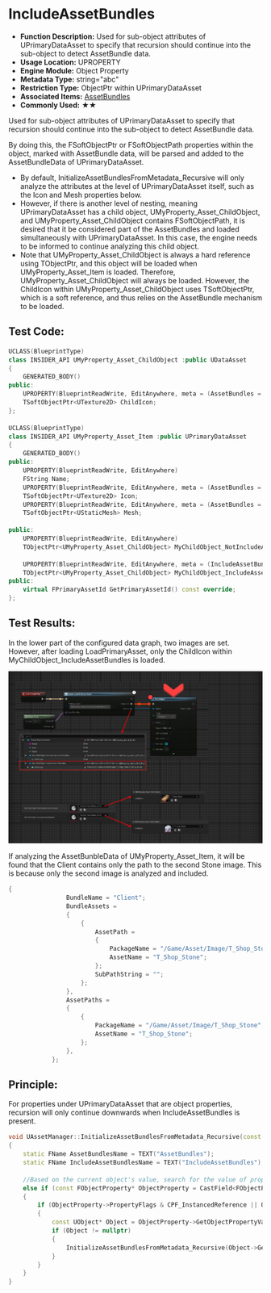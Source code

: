 # IncludeAssetBundles

- **Function Description:** Used for sub-object attributes of UPrimaryDataAsset to specify that recursion should continue into the sub-object to detect AssetBundle data.
- **Usage Location:** UPROPERTY
- **Engine Module:** Object Property
- **Metadata Type:** string="abc"
- **Restriction Type:** ObjectPtr within UPrimaryDataAsset
- **Associated Items:** [AssetBundles](../AssetBundles/AssetBundles.md)
- **Commonly Used:** ★★

Used for sub-object attributes of UPrimaryDataAsset to specify that recursion should continue into the sub-object to detect AssetBundle data.

By doing this, the FSoftObjectPtr or FSoftObjectPath properties within the object, marked with AssetBundle data, will be parsed and added to the AssetBundleData of UPrimaryDataAsset.

- By default, InitializeAssetBundlesFromMetadata_Recursive will only analyze the attributes at the level of UPrimaryDataAsset itself, such as the Icon and Mesh properties below.
- However, if there is another level of nesting, meaning UPrimaryDataAsset has a child object, UMyProperty_Asset_ChildObject, and UMyProperty_Asset_ChildObject contains FSoftObjectPath, it is desired that it be considered part of the AssetBundles and loaded simultaneously with UPrimaryDataAsset. In this case, the engine needs to be informed to continue analyzing this child object.
- Note that UMyProperty_Asset_ChildObject is always a hard reference using TObjectPtr, and this object will be loaded when UMyProperty_Asset_Item is loaded. Therefore, UMyProperty_Asset_ChildObject will always be loaded. However, the ChildIcon within UMyProperty_Asset_ChildObject uses TSoftObjectPtr, which is a soft reference, and thus relies on the AssetBundle mechanism to be loaded.

## Test Code:

```cpp
UCLASS(BlueprintType)
class INSIDER_API UMyProperty_Asset_ChildObject :public UDataAsset
{
	GENERATED_BODY()
public:
	UPROPERTY(BlueprintReadWrite, EditAnywhere, meta = (AssetBundles = "Client"))
	TSoftObjectPtr<UTexture2D> ChildIcon;
};

UCLASS(BlueprintType)
class INSIDER_API UMyProperty_Asset_Item :public UPrimaryDataAsset
{
	GENERATED_BODY()
public:
	UPROPERTY(BlueprintReadWrite, EditAnywhere)
	FString Name;
	UPROPERTY(BlueprintReadWrite, EditAnywhere, meta = (AssetBundles = "UI,Game"))
	TSoftObjectPtr<UTexture2D> Icon;
	UPROPERTY(BlueprintReadWrite, EditAnywhere, meta = (AssetBundles = "Game"))
	TSoftObjectPtr<UStaticMesh> Mesh;

public:
	UPROPERTY(BlueprintReadWrite, EditAnywhere)
	TObjectPtr<UMyProperty_Asset_ChildObject> MyChildObject_NotIncludeAssetBundles;

	UPROPERTY(BlueprintReadWrite, EditAnywhere, meta = (IncludeAssetBundles))
	TObjectPtr<UMyProperty_Asset_ChildObject> MyChildObject_IncludeAssetBundles;
public:
	virtual FPrimaryAssetId GetPrimaryAssetId() const override;
};
```

## Test Results:

In the lower part of the configured data graph, two images are set. However, after loading LoadPrimaryAsset, only the ChildIcon within MyChildObject_IncludeAssetBundles is loaded.

![IncludeAssetBundles](IncludeAssetBundles.jpg)

If analyzing the AssetBunbleData of UMyProperty_Asset_Item, it will be found that the Client contains only the path to the second Stone image. This is because only the second image is analyzed and included.

```cpp
{
				BundleName = "Client";
				BundleAssets =
				{
					{
						AssetPath =
						{
							PackageName = "/Game/Asset/Image/T_Shop_Stone";
							AssetName = "T_Shop_Stone";
						};
						SubPathString = "";
					};
				},
				AssetPaths =
				{
					{
						PackageName = "/Game/Asset/Image/T_Shop_Stone";
						AssetName = "T_Shop_Stone";
					};
				},
			};
```

## Principle:

For properties under UPrimaryDataAsset that are object properties, recursion will only continue downwards when IncludeAssetBundles is present.

```cpp
void UAssetManager::InitializeAssetBundlesFromMetadata_Recursive(const UStruct* Struct, const void* StructValue, FAssetBundleData& AssetBundle, FName DebugName, TSet<const void*>& AllVisitedStructValues) const
{
	static FName AssetBundlesName = TEXT("AssetBundles");
	static FName IncludeAssetBundlesName = TEXT("IncludeAssetBundles");

	//Based on the current object's value, search for the value of properties that have AssetBundles, and finally, AddBundleAsset, where BundleName is the set value, and FoundRef is the asset path of the referenced object
	else if (const FObjectProperty* ObjectProperty = CastField<FObjectProperty>(Property))
	{
		if (ObjectProperty->PropertyFlags & CPF_InstancedReference || ObjectProperty->GetOwnerProperty()->HasMetaData(IncludeAssetBundlesName))
		{
			const UObject* Object = ObjectProperty->GetObjectPropertyValue(PropertyValue);
			if (Object != nullptr)
			{
				InitializeAssetBundlesFromMetadata_Recursive(Object->GetClass(), Object, AssetBundle, Object->GetFName(), AllVisitedStructValues);
			}
		}
	}
}
```